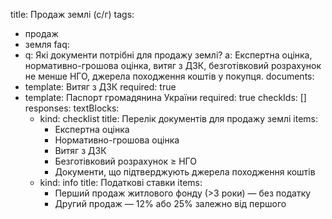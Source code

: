 title: Продаж землі (с/г)
tags:
- продаж
- земля
faq:
- q: Які документи потрібні для продажу землі?
  a: Експертна оцінка, нормативно-грошова оцінка, витяг з ДЗК, безготівковий розрахунок не менше НГО, джерела походження коштів у покупця.
documents:
- template: Витяг з ДЗК
  required: true
- template: Паспорт громадянина України
  required: true
checkIds: []
responses:
  textBlocks:
  - kind: checklist
    title: Перелік документів для продажу землі
    items:
    - Експертна оцінка
    - Нормативно-грошова оцінка
    - Витяг з ДЗК
    - Безготівковий розрахунок ≥ НГО
    - Документи, що підтверджують джерела походження коштів
  - kind: info
    title: Податкові ставки
    items:
    - Перший продаж житлового фонду (>3 роки) — без податку
    - Другий продаж — 12% або 25% залежно від першого


